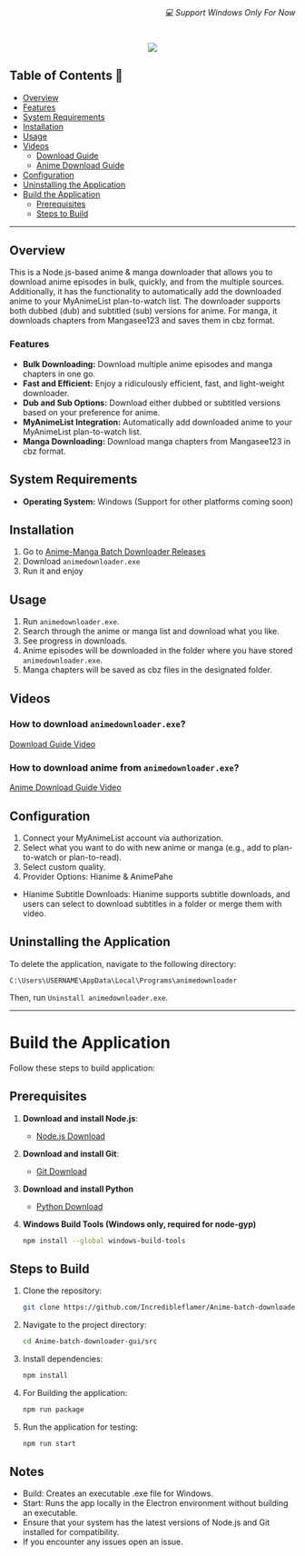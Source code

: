 <h6 align="right">💻 Support Windows Only For Now</h6>
<h1 align="center">
  <img src="https://capsule-render.vercel.app/api?type=soft&fontColor=703ee5&text=Anime-Manga-batch-downloader-gui&height=150&fontSize=40&desc=Ridiculously%20efficient,%20fast%20and%20light-weight.&descAlignY=75&descAlign=50&color=00000000&animation=twinkling">
</h1>

## Table of Contents 📖

- [Overview](#overview)
- [Features](#features)
- [System Requirements](#system-requirements)
- [Installation](#installation)
- [Usage](#usage)
- [Videos](#videos)
  - [Download Guide](#how-to-download-animedownloaderexe)
  - [Anime Download Guide](#how-to-download-anime-from-animedownloaderexe)
- [Configuration](#configuration)
- [Uninstalling the Application](#uninstalling-the-application)
- [Build the Application](#Build-the-Application)
  - [Prerequisites](#prerequisites)
  - [Steps to Build](#steps-to-build)

---

## Overview

This is a Node.js-based anime & manga downloader that allows you to download anime episodes in bulk, quickly, and from the multiple sources. Additionally, it has the functionality to automatically add the downloaded anime to your MyAnimeList plan-to-watch list. The downloader supports both dubbed (dub) and subtitled (sub) versions for anime. For manga, it downloads chapters from Mangasee123 and saves them in cbz format.

### Features

- **Bulk Downloading:** Download multiple anime episodes and manga chapters in one go.
- **Fast and Efficient:** Enjoy a ridiculously efficient, fast, and light-weight downloader.
- **Dub and Sub Options:** Download either dubbed or subtitled versions based on your preference for anime.
- **MyAnimeList Integration:** Automatically add downloaded anime to your MyAnimeList plan-to-watch list.
- **Manga Downloading:** Download manga chapters from Mangasee123 in cbz format.

## System Requirements

- **Operating System:** Windows (Support for other platforms coming soon)

## Installation

1. Go to [Anime-Manga Batch Downloader Releases](https://github.com/Incredibleflamer/Anime-batch-downloader-gui/releases)
2. Download `animedownloader.exe`
3. Run it and enjoy

## Usage

1. Run `animedownloader.exe`.
2. Search through the anime or manga list and download what you like.
3. See progress in downloads.
4. Anime episodes will be downloaded in the folder where you have stored `animedownloader.exe`.
5. Manga chapters will be saved as cbz files in the designated folder.

## Videos

### How to download `animedownloader.exe`?

[Download Guide Video](https://github.com/Incredibleflamer/Anime-batch-downloader-gui/assets/84078595/662413b3-cf34-49d1-a99d-4c5e42330d05)

### How to download anime from `animedownloader.exe`?

[Anime Download Guide Video](https://github.com/Incredibleflamer/Anime-batch-downloader-gui/assets/84078595/24c68567-aaf5-4953-bda7-8fcec50e193c)

## Configuration

1. Connect your MyAnimeList account via authorization.
2. Select what you want to do with new anime or manga (e.g., add to plan-to-watch or plan-to-read).
3. Select custom quality.
4. Provider Options: Hianime & AnimePahe

- Hianime Subtitle Downloads: Hianime supports subtitle downloads, and users can select to download subtitles in a folder or merge them with video.

## Uninstalling the Application

To delete the application, navigate to the following directory:

```
C:\Users\USERNAME\AppData\Local\Programs\animedownloader
```

Then, run `Uninstall animedownloader.exe`.

---

# Build the Application

Follow these steps to build application:

## Prerequisites

1. **Download and install Node.js**:

   - [Node.js Download](https://nodejs.org/)

2. **Download and install Git**:
   - [Git Download](https://git-scm.com/)

3. **Download and install Python**
   - [Python Download](https://www.python.org/downloads/)

5. **Windows Build Tools (Windows only, required for node-gyp)**
   ```bash
   npm install --global windows-build-tools
   ```

## Steps to Build

1. Clone the repository:

   ```bash
   git clone https://github.com/Incredibleflamer/Anime-batch-downloader-gui.git
   ```

2. Navigate to the project directory:

   ```bash
   cd Anime-batch-downloader-gui/src
   ```

3. Install dependencies:

   ```bash
   npm install
   ```

4. For Building the application:

   ```bash
   npm run package
   ```

5. Run the application for testing:
   ```bash
   npm run start
   ```

## Notes

- Build: Creates an executable .exe file for Windows.
- Start: Runs the app locally in the Electron environment without building an executable.
- Ensure that your system has the latest versions of Node.js and Git installed for compatibility.
- If you encounter any issues open an issue.
